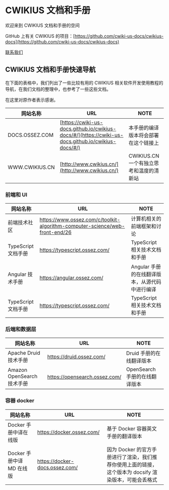 # CWIKIUS 文档和手册
欢迎来到 CWIKIUS 文档和手册的空间

GitHub 上有关 CWIKIUS 的项目：[https://github.com/cwiki-us-docs/cwikius-docs](https://github.com/cwiki-us-docs/cwikius-docs)

[联系我们](CONTACT.md ':include')

## CWIKIUS 文档和手册快速导航

在下面的表格中，我们列出了一些比较有用的 CWIKIUS 相关软件开发使用教程的导航，在我们文档的整理中，也参考了一些这些文档。

在这里对原作者表示感谢。

| 网站名称  | URL  | NOTE  |
|---|---|---|
| DOCS.OSSEZ.COM  | [https://cwiki-us-docs.github.io/cwikius-docs/#/](https://cwiki-us-docs.github.io/cwikius-docs/#/)  | 本手册的编译版本将会部署在这个链接上  |
| WWW.CWIKIUS.CN  | [http://www.cwikius.cn/](http://www.cwikius.cn/)  | CWIKIUS.CN 一个有独立思考和温度的清新站  |

### 前端和 UI
| 网站名称  | URL  | NOTE  |
|---|---|---|
| 前端技术社区  | https://www.ossez.com/c/toolkit-algorithm-computer-science/web-front-end/26  | 计算机相关的前端框架和讨论 |
| TypeScript 文档手册  | https://typescript.ossez.com/  | TypeScript 相关技术文档和手册|
| Angular 技术手册  | https://angular.ossez.com/  | Angular 手册的在线翻译版本，从源代码中进行编译 |
| TypeScript 文档手册  | https://typescript.ossez.com/  | TypeScript 相关技术文档和手册|


### 后端和数据层
| 网站名称  | URL  | NOTE  |
|---|---|---|
| Apache Druid 技术手册  | https://druid.ossez.com/  | Druid 手册的在线翻译版本 |
| Amazon OpenSearch 技术手册  | https://opensearch.ossez.com/  | OpenSearch 手册的在线翻译版本 |


### 容器 docker
| 网站名称  | URL  | NOTE  |
|---|---|---|
| Docker 手册中译在线版 | https://docker.ossez.com/  | 基于 Docker 容器英文手册的翻译版本|
| Docker 手册中译 MD 在线版  | https://docker-docs.ossez.com/  | 因为 Docker 的官方手册进行了渲染，我们推荐你使用上面的链接，这个版本为 docsify 渲染版本，可能会丢格式   |